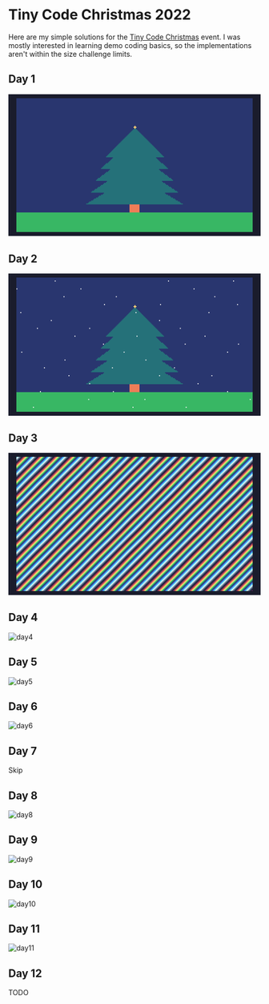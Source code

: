# Tiny Code Christmas 2022

Here are my simple solutions for the [Tiny Code Christmas](https://tcc.lovebyte.party) event. I was mostly interested in learning demo coding basics, so the implementations aren't within the size challenge limits.

## Day 1

![day1](./tccday01.png)

## Day 2

![day2](./tccday02.gif)

## Day 3

![day3](./tccday03.gif)

## Day 4

![day4](./tccday04.gif)

## Day 5

![day5](./tccday05.gif)

## Day 6

![day6](./tccday06.gif)

## Day 7

Skip

## Day 8

![day8](./tccday08.gif)

## Day 9

![day9](./tccday09.gif)

## Day 10

![day10](./tccday10.gif)

## Day 11

![day11](./tccday11.gif)

## Day 12

TODO
